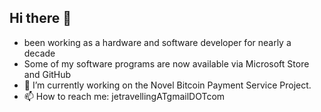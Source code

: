 ## Hi there 👋
- been working as a hardware and software developer for nearly a decade
- Some of my software programs are now available via Microsoft Store and GitHub
- 🔭 I’m currently working on the Novel Bitcoin Payment Service Project.
- 📫 How to reach me: jetravellingATgmailDOTcom


